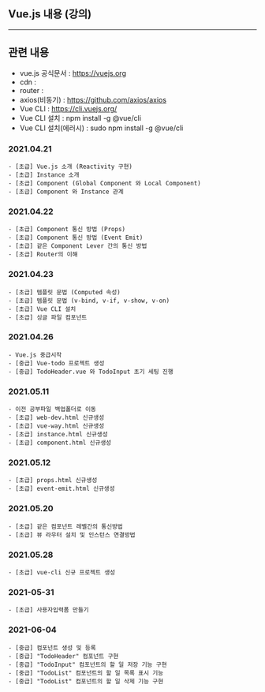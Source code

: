 ## Vue.js 내용 (강의)

---

## 관련 내용

- vue.js 공식문서 : https://vuejs.org
- cdn : <script src="https://cdn.jsdelivr.net/npm/vue/dist/vue.js"></script>
- router : <script src="https://unpkg.com/vue-router/dist/vue-router.js"></script>
- axios(비동기) : https://github.com/axios/axios
- Vue CLI : https://cli.vuejs.org/
- Vue CLI 설치 : npm install -g @vue/cli
- Vue CLI 설치(에러시) : sudo npm install -g @vue/cli

### 2021.04.21

```
- [초급] Vue.js 소개 (Reactivity 구현)
- [초급] Instance 소개
- [초급] Component (Global Component 와 Local Component)
- [초급] Component 와 Instance 관계
```

### 2021.04.22

```
- [초급] Component 통신 방법 (Props)
- [초급] Component 통신 방법 (Event Emit)
- [초급] 같은 Component Lever 간의 통신 방법
- [초급] Router의 이해
```

### 2021.04.23

```
- [초급] 템플릿 문법 (Computed 속성)
- [초급] 템플릿 문법 (v-bind, v-if, v-show, v-on)
- [초급] Vue CLI 설치
- [초급] 싱글 파일 컴포넌트
```

### 2021.04.26

```
- Vue.js 중급시작
- [중급] Vue-todo 프로젝트 생성
- [중급] TodoHeader.vue 와 TodoInput 초기 세팅 진행
```

### 2021.05.11

```
- 이전 공부파일 백업폴더로 이동
- [초급] web-dev.html 신규생성
- [초급] vue-way.html 신규생성
- [초급] instance.html 신규생성
- [초급] component.html 신규생성
```

### 2021.05.12

```
- [초급] props.html 신규생성
- [초급] event-emit.html 신규생성

```

### 2021.05.20

```
- [초급] 같은 컴포넌트 레벨간의 통신방법
- [초급] 뷰 라우터 설치 및 인스턴스 연결방법

```

### 2021.05.28

```
- [초급] vue-cli 신규 프로젝트 생성
```

### 2021-05-31

```
- [초급] 사용자입력폼 만들기
```

### 2021-06-04

```
- [중급] 컴포넌트 생성 및 등록
- [중급] "TodoHeader" 컴포넌트 구현
- [중급] "TodoInput" 컴포넌트의 할 일 저장 기능 구현
- [중급] "TodoList" 컴포넌트의 할 일 목록 표시 기능
- [중급] "TodoList" 컴포넌트의 할 일 삭제 기능 구현
```
